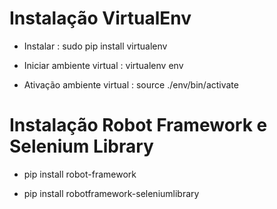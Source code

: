 # Instalação VirtualEnv

- Instalar : sudo pip install virtualenv

- Iniciar ambiente virtual : virtualenv env

- Ativação ambiente virtual : source ./env/bin/activate

# Instalação Robot Framework e Selenium Library

- pip install robot-framework

- pip install robotframework-seleniumlibrary
